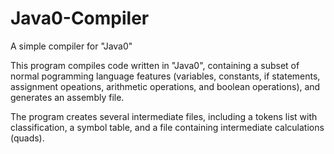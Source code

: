 # Java0-Compiler
A simple compiler for "Java0"

This program compiles code written in "Java0", containing a subset of normal pogramming language features (variables, constants, if statements,
assignment opeations, arithmetic operations, and boolean operations), and generates an assembly file.

The program creates several intermediate files, including a tokens list with classification, a symbol table, and a file containing intermediate calculations (quads).

